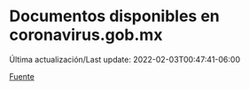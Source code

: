# Documentos disponibles en coronavirus.gob.mx

Última actualización/Last update: 2022-02-03T00:47:41-06:00

 [Fuente](https://coronavirus.gob.mx/)
